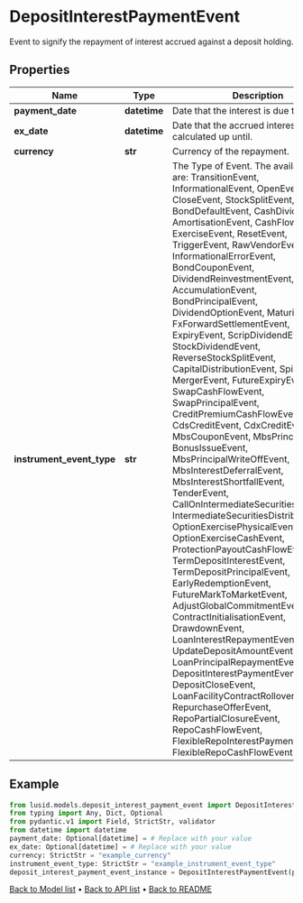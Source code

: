 # DepositInterestPaymentEvent

Event to signify the repayment of interest accrued against a deposit holding.
## Properties
Name | Type | Description | Notes
------------ | ------------- | ------------- | -------------
**payment_date** | **datetime** | Date that the interest is due to be paid. | [optional] 
**ex_date** | **datetime** | Date that the accrued interest is calculated up until. | [optional] 
**currency** | **str** | Currency of the repayment. | 
**instrument_event_type** | **str** | The Type of Event. The available values are: TransitionEvent, InformationalEvent, OpenEvent, CloseEvent, StockSplitEvent, BondDefaultEvent, CashDividendEvent, AmortisationEvent, CashFlowEvent, ExerciseEvent, ResetEvent, TriggerEvent, RawVendorEvent, InformationalErrorEvent, BondCouponEvent, DividendReinvestmentEvent, AccumulationEvent, BondPrincipalEvent, DividendOptionEvent, MaturityEvent, FxForwardSettlementEvent, ExpiryEvent, ScripDividendEvent, StockDividendEvent, ReverseStockSplitEvent, CapitalDistributionEvent, SpinOffEvent, MergerEvent, FutureExpiryEvent, SwapCashFlowEvent, SwapPrincipalEvent, CreditPremiumCashFlowEvent, CdsCreditEvent, CdxCreditEvent, MbsCouponEvent, MbsPrincipalEvent, BonusIssueEvent, MbsPrincipalWriteOffEvent, MbsInterestDeferralEvent, MbsInterestShortfallEvent, TenderEvent, CallOnIntermediateSecuritiesEvent, IntermediateSecuritiesDistributionEvent, OptionExercisePhysicalEvent, OptionExerciseCashEvent, ProtectionPayoutCashFlowEvent, TermDepositInterestEvent, TermDepositPrincipalEvent, EarlyRedemptionEvent, FutureMarkToMarketEvent, AdjustGlobalCommitmentEvent, ContractInitialisationEvent, DrawdownEvent, LoanInterestRepaymentEvent, UpdateDepositAmountEvent, LoanPrincipalRepaymentEvent, DepositInterestPaymentEvent, DepositCloseEvent, LoanFacilityContractRolloverEvent, RepurchaseOfferEvent, RepoPartialClosureEvent, RepoCashFlowEvent, FlexibleRepoInterestPaymentEvent, FlexibleRepoCashFlowEvent | 
## Example

```python
from lusid.models.deposit_interest_payment_event import DepositInterestPaymentEvent
from typing import Any, Dict, Optional
from pydantic.v1 import Field, StrictStr, validator
from datetime import datetime
payment_date: Optional[datetime] = # Replace with your value
ex_date: Optional[datetime] = # Replace with your value
currency: StrictStr = "example_currency"
instrument_event_type: StrictStr = "example_instrument_event_type"
deposit_interest_payment_event_instance = DepositInterestPaymentEvent(payment_date=payment_date, ex_date=ex_date, currency=currency, instrument_event_type=instrument_event_type)

```

[Back to Model list](../README.md#documentation-for-models) &#8226; [Back to API list](../README.md#documentation-for-api-endpoints) &#8226; [Back to README](../README.md)

